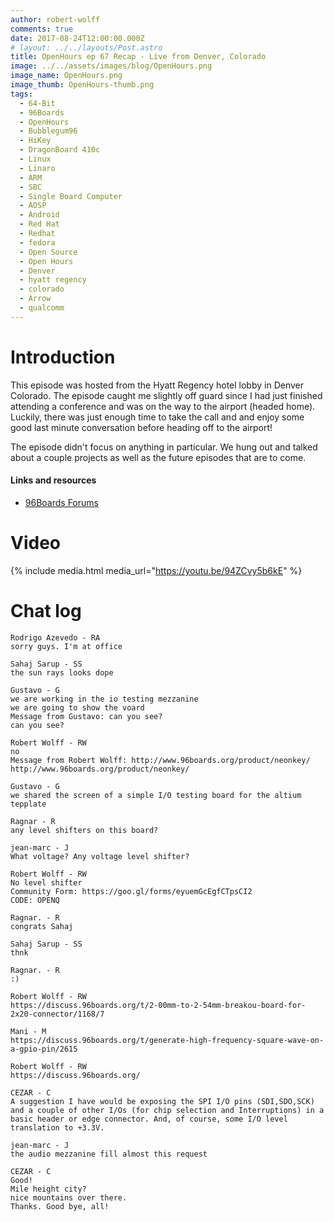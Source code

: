 ```yaml
---
author: robert-wolff
comments: true
date: 2017-08-24T12:00:00.000Z
# layout: ../../layouts/Post.astro
title: OpenHours ep 67 Recap - Live from Denver, Colorado
image: ../../assets/images/blog/OpenHours.png
image_name: OpenHours.png
image_thumb: OpenHours-thumb.png
tags:
  - 64-Bit
  - 96Boards
  - OpenHours
  - Bubblegum96
  - HiKey
  - DragonBoard 410c
  - Linux
  - Linaro
  - ARM
  - SBC
  - Single Board Computer
  - AOSP
  - Android
  - Red Hat
  - Redhat
  - fedora
  - Open Source
  - Open Hours
  - Denver
  - hyatt regency
  - colorado
  - Arrow
  - qualcomm
---
```


# Introduction

This episode was hosted from the Hyatt Regency hotel lobby in Denver Colorado. The episode caught me slightly off guard since I had just finished attending a conference and was on the way to the airport (headed home). Luckily, there was just enough time to take the call and and enjoy some good last minute conversation before heading off to the airport!

The episode didn't focus on anything in particular. We hung out and talked about a couple projects as well as the future episodes that are to come.

#### Links and resources

- [96Boards Forums](https://discuss.96boards.org/)

# Video

{% include media.html media_url="https://youtu.be/94ZCvy5b6kE" %}

# Chat log

```
Rodrigo Azevedo - RA
sorry guys. I'm at office

Sahaj Sarup - SS
the sun rays looks dope

Gustavo - G
we are working in the io testing mezzanine
we are going to show the voard
Message from Gustavo: can you see?
can you see?

Robert Wolff - RW
no
Message from Robert Wolff: http://www.96boards.org/product/neonkey/
http://www.96boards.org/product/neonkey/

Gustavo - G
we shared the screen of a simple I/O testing board for the altium tepplate

Ragnar - R
any level shifters on this board?

jean-marc - J
What voltage? Any voltage level shifter?

Robert Wolff - RW
No level shifter
Community Form: https://goo.gl/forms/eyuemGcEgfCTpsCI2
CODE: OPENQ

Ragnar. - R
congrats Sahaj

Sahaj Sarup - SS
thnk

Ragnar. - R
:)

Robert Wolff - RW
https://discuss.96boards.org/t/2-00mm-to-2-54mm-breakou-board-for-2x20-connector/1168/7

Mani - M
https://discuss.96boards.org/t/generate-high-frequency-square-wave-on-a-gpio-pin/2615

Robert Wolff - RW
https://discuss.96boards.org/

CEZAR - C
A suggestion I have would be exposing the SPI I/O pins (SDI,SDO,SCK) and a couple of other I/Os (for chip selection and Interruptions) in a
basic header or edge connector. And, of course, some I/O level translation to +3.3V.

jean-marc - J
the audio mezzanine fill almost this request

CEZAR - C
Good!
Mile height city?
nice mountains over there.
Thanks. Good bye, all!
```
